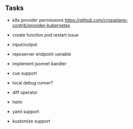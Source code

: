 ## Tasks

- k8s provider permissions
  https://github.com/crossplane-contrib/provider-kubernetes

- create function pod restart issue
- input/output
- reposerver endpoint variable
- implement jsonnet bandler
- cue support
- local debug runner?
- diff operator
- helm
- yaml support
- kustomize support